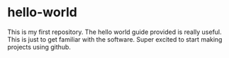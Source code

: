 # hello-world
This is my first repository.
The hello world guide provided is really useful.
This is just to get familiar with the software.
Super excited to start making projects using github.

